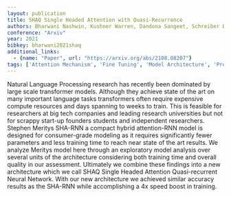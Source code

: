 ```yaml
---
layout: publication
title: SHAQ Single Headed Attention with Quasi-Recurrence
authors: Bharwani Nashwin, Kushner Warren, Dandona Sangeet, Schreiber Ben
conference: "Arxiv"
year: 2021
bibkey: bharwani2021shaq
additional_links:
  - {name: "Paper", url: "https://arxiv.org/abs/2108.08207"}
tags: ['Attention Mechanism', 'Fine Tuning', 'Model Architecture', 'Pretraining Methods', 'Training Techniques', 'Transformer']
---
```

Natural Language Processing research has recently been dominated by large scale transformer models. Although they achieve state of the art on many important language tasks transformers often require expensive compute resources and days spanning to weeks to train. This is feasible for researchers at big tech companies and leading research universities but not for scrappy start-up founders students and independent researchers. Stephen Meritys SHA-RNN a compact hybrid attention-RNN model is designed for consumer-grade modeling as it requires significantly fewer parameters and less training time to reach near state of the art results. We analyze Meritys model here through an exploratory model analysis over several units of the architecture considering both training time and overall quality in our assessment. Ultimately we combine these findings into a new architecture which we call SHAQ Single Headed Attention Quasi-recurrent Neural Network. With our new architecture we achieved similar accuracy results as the SHA-RNN while accomplishing a 4x speed boost in training.
